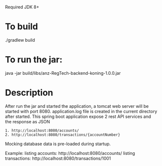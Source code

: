 Required JDK 8+

# To build
./gradlew build

# To run the jar:
java -jar build/libs/anz-RegTech-backend-koning-1.0.0.jar

# Description
After run the jar and started the application, a tomcat web server will be started with port 8080.
application.log file is created in the current directory after started.
This spring boot application expose 2 rest API services and the response as JSON

    1. http://localhost:8080/accounts/
    2. http://localhost:8080/transactions/{accountNumber}

Mocking database data is pre-loaded during startup.

Example:
    listing accounts:       http://localhost:8080/accounts/
    listing transactions:   http://localhost:8080/transactions/1001
